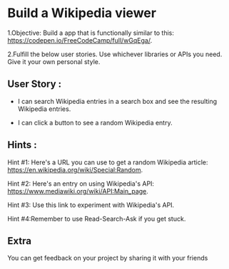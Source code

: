 # Build a Wikipedia viewer
1.Objective: Build a app that is functionally similar to this: https://codepen.io/FreeCodeCamp/full/wGqEga/.

2.Fulfill the below user stories. Use whichever libraries or APIs you need. Give it your own personal style.

## User Story :

- I can search Wikipedia entries in a search box and see the resulting Wikipedia entries.

- I can click a button to see a random Wikipedia entry.

## Hints :

Hint #1: Here's a URL you can use to get a random Wikipedia article: https://en.wikipedia.org/wiki/Special:Random.

Hint #2: Here's an entry on using Wikipedia's API: https://www.mediawiki.org/wiki/API:Main_page.

Hint #3: Use this link to experiment with Wikipedia's API.

Hint #4:Remember to use Read-Search-Ask if you get stuck.

## Extra

You can get feedback on your project by sharing it with your friends
